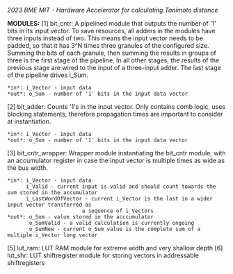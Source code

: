 *2023 BME MIT - Hardware Accelerator for calculating Tanimoto distance*

**MODULES:**
[1] bit_cntr: A pipelined module that outputs the number of '1' bits in its input vector. 
			To save resources, all adders in the modules have three inputs instead of two. 
			This means the input vector needs to be padded, so that it has 3^N times three granules of the configured size. 
			Summing the bits of each granule, then summing the results in groups of three is the first stage of the pipeline. 
			In all other stages, the results of the previous stage are wired to the input of a three-input adder. 
			The last stage of the pipeline drives i_Sum.

	*in*: i_Vector - input data
	*out*: o_Sum - number of '1' bits in the input data vector



[2] bit_adder: Counts '1's in the input vector. Only contains comb logic, uses blocking statements, 
			therefore propagation times are important to consider at instantiation.

	*in*: i_Vector - input data
	*out*: o_Sum - number of '1' bits in the input data vector
	
[3] bit_cntr_wrapper: Wrapper module instantiating the bit_cntr module, with an accumulator register in case
					the input vector is multiple times as wide as the bus width.
	
	*in*: i_Vector - input data
		  i_Valid - current input is valid and should count towards the sum stored in the accumulator
		  i_LastWordOfVector - current i_Vector is the last in a wider input vector transferred as
							a sequence of i_Vectors
	*out*: o_Sum - value stored in the acccumulator
		   o_SumValid - a valid calculation is currently ongoing
		   o_SumNew - current o_Sum value is the complete sum of a multiple i_Vector long vector
		   
[5] lut_ram: LUT RAM module for extreme width and very shallow depth
[6] lut_shr: LUT shiftregister module for storing vectors in addressable shiftregisters
